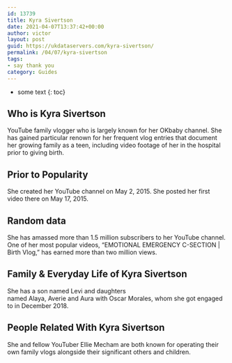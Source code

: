```yaml
---
id: 13739
title: Kyra Sivertson
date: 2021-04-07T13:37:42+00:00
author: victor
layout: post
guid: https://ukdataservers.com/kyra-sivertson/
permalink: /04/07/kyra-sivertson
tags:
- say thank you
category: Guides
---
```


* some text
{: toc}


## Who is Kyra Sivertson



YouTube family vlogger who is largely known for her OKbaby channel. She has gained particular renown for her frequent vlog entries that document her growing family as a teen, including video footage of her in the hospital prior to giving birth.

                
                
                
## Prior to Popularity



She created her YouTube channel on May 2, 2015. She posted her first video there on May 17, 2015.

                
                
                
## Random data



She has amassed more than 1.5 million subscribers to her YouTube channel. One of her most popular videos, &#8220;EMOTIONAL EMERGENCY C-SECTION | Birth Vlog,&#8221; has earned more than two million views.

                
                
                
## Family & Everyday Life of Kyra Sivertson



She has a son named Levi and daughters named Alaya, Averie and Aura with Oscar Morales, whom she got engaged to in December 2018. 

                
                
                
## People Related With Kyra Sivertson



She and fellow YouTuber Ellie Mecham are both known for operating their own family vlogs alongside their significant others and children.

                
              
            
          
          
          